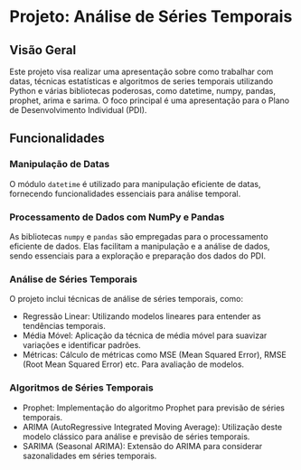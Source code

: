 # Projeto: Análise de Séries Temporais 

## Visão Geral
Este projeto visa realizar uma apresentação sobre como trabalhar com datas, técnicas estatísticas e algoritmos de series temporais utilizando Python e várias bibliotecas poderosas, como datetime, numpy, pandas, prophet, arima e sarima. O foco principal é uma apresentação para o Plano de Desenvolvimento Individual (PDI). 

## Funcionalidades

### Manipulação de Datas
O módulo `datetime` é utilizado para manipulação eficiente de datas, fornecendo funcionalidades essenciais para análise temporal.

### Processamento de Dados com NumPy e Pandas
As bibliotecas `numpy` e `pandas` são empregadas para o processamento eficiente de dados. Elas facilitam a manipulação e a análise de dados, sendo essenciais para a exploração e preparação dos dados do PDI.

### Análise de Séries Temporais
O projeto inclui técnicas de análise de séries temporais, como:
- Regressão Linear: Utilizando modelos lineares para entender as tendências temporais.
- Média Móvel: Aplicação da técnica de média móvel para suavizar variações e identificar padrões.
- Métricas: Cálculo de métricas como MSE (Mean Squared Error), RMSE (Root Mean Squared Error) etc. Para avaliação de modelos.

### Algoritmos de Séries Temporais
- Prophet: Implementação do algoritmo Prophet para previsão de séries temporais.
- ARIMA (AutoRegressive Integrated Moving Average): Utilização deste modelo clássico para análise e previsão de séries temporais.
- SARIMA (Seasonal ARIMA): Extensão do ARIMA para considerar sazonalidades em séries temporais.
